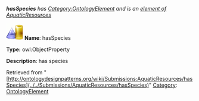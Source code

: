 ___hasSpecies__ has [Category:OntologyElement](../../Category/OntologyElement "Category:OntologyElement") and is an [element of](../../Property/ElementOf "Property:ElementOf") [AquaticResources](../../Submissions/AquaticResources "Submissions:AquaticResources")_


  




[![ObjectProperty](../../images/thumb/c/c3/ObjectProperty.gif/45px-ObjectProperty.gif)](../../Image/ObjectProperty.gif "ObjectProperty")
__Name__: hasSpecies 


__Type:__ owl:ObjectProperty 


__Description__: has species 





Retrieved from "[http://ontologydesignpatterns.org/wiki/Submissions:AquaticResources/hasSpecies](../../Submissions/AquaticResources/hasSpecies)"
 [Category](http://ontologydesignpatterns.org/wiki/Special:Categories "Special:Categories"): [OntologyElement](../../Category/OntologyElement "Category:OntologyElement")